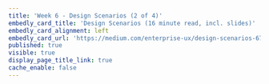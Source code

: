 ```yaml
---
title: 'Week 6 - Design Scenarios (2 of 4)'
embedly_card_title: 'Design Scenarios (16 minute read, incl. slides)'
embedly_card_alignment: left
embedly_card_url: 'https://medium.com/enterprise-ux/design-scenarios-677d63521902'
published: true
visible: true
display_page_title_link: true
cache_enable: false
---
```

